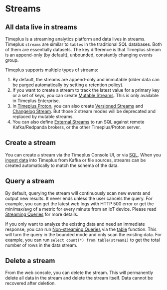 # Streams

## All data live in streams

Timeplus is a streaming analytics platform and data lives in streams. Timeplus `streams` are similar to `tables` in the traditional SQL databases. Both of them are essentially datasets. The key difference is that Timeplus stream is an append-only (by default), unbounded, constantly changing events group.

Timeplus supports multiple types of streams:

1. By default, the streams are append-only and immutable (older data can be purged automatically by setting a retention policy).
2. If you want to create a stream to track the latest value for a primary key or a set of keys, you can create [Mutable Streams](/mutable-stream). This is only available in Timeplus Enterprise.
3. In [Timeplus Proton](/proton), you can also create [Versioned Streams](/versioned-stream) and [Changelog Stream](/changelog-stream). But those 2 stream modes will be deprecated and replaced by mutable streams.
4. You can also define [External Streams](/external-stream) to run SQL against remote Kafka/Redpanda brokers, or the other Timeplus/Proton server.

## Create a stream
You can create a stream via the Timeplus Console UI, or via [SQL](/sql-create-stream). When you [ingest data](/ingestion) into Timeplus from Kafka or file sources, streams can be created automatically to match the schema of the data.

## Query a stream

By default, querying the stream will continuously scan new events and output new results. It never ends unless the user cancels the query. For example, you can get the latest web logs with HTTP 500 error or get the min/max/avg of a metric for every minute from an IoT device. Please read [Streaming Queries](/stream-query) for more details.

If you only want to analyze the existing data and need an immediate response, you can run [Non-streaming Queries](/history) via the [table](/functions_for_streaming#table) function. This will turn the query in the bounded mode and only scan the existing data. For example, you can run `select count(*) from table(stream1)` to get the total number of rows in the data stream.



## Delete a stream

From the web console, you can delete the stream. This will permanently delete all data in the stream and delete the stream itself. Data cannot be recovered after deletion.
